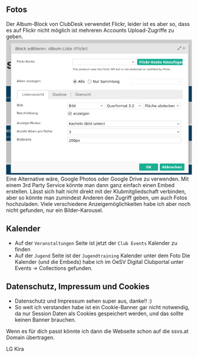 ## Fotos
Der Album-Block von ClubDesk verwendet Flickr, leider ist es aber so, dass es auf Flickr nicht möglich ist mehreren Accounts Upload-Zugriffe zu geben.
![500](_attachments/Pasted%20image%2020250204183009.png)
Eine Alternative wäre, Google Photos oder Google Drive zu verwenden. Mit einem 3rd Party Service könnte man dann ganz einfach einen Embed erstellen. Lässt sich halt nicht direkt mit der Klubmitgliedschaft verbinden, aber so könnte man zumindest Anderen den Zugriff geben, um auch Fotos hochzuladen. Viele verschiedene Anzeigemöglichkeiten habe ich aber noch nicht gefunden, nur ein Bilder-Karousel.
## Kalender
- Auf der `Veranstaltungen` Seite ist jetzt der `Club Events` Kalender zu finden
- Auf der `Jugend` Seite ist der `Jugendtraining` Kalender unter dem Foto
Die Kalender (und die Embeds) habe ich im OeSV Digital Clubportal unter Events -> Collections gefunden.
## Datenschutz, Impressum und Cookies
- Datenschutz und Impressum sehen super aus, danke!! :)
- So weit ich verstanden habe ist ein Cookie-Banner gar nicht notwendig, da nur Session Daten als Cookies gespeichert werden, und das sollte keinen Banner brauchen.

Wenn es für dich passt könnte ich dann die Webseite schon auf die ssvs.at Domain übertragen.

LG Kira